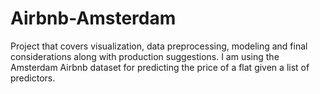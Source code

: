 # Airbnb-Amsterdam

Project that covers visualization, data preprocessing, modeling and final considerations along with production suggestions.
I am using the Amsterdam Airbnb dataset for predicting the price of a flat given a list of predictors.

